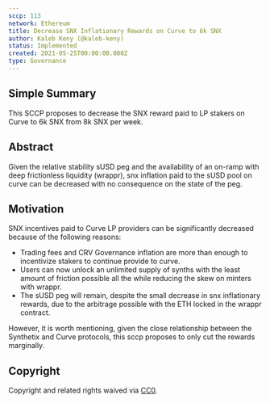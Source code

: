 ```yaml
---
sccp: 113
network: Ethereum
title: Decrease SNX Inflationary Rewards on Curve to 6k SNX
author: Kaleb Keny (@kaleb-keny)
status: Implemented
created: 2021-05-25T00:00:00.000Z
type: Governance
---
```


<!--You can leave these HTML comments in your merged SCCP and delete the visible duplicate text guides, they will not appear and may be helpful to refer to if you edit it again. This is the suggested template for new SCCPs. Note that an SCCP number will be assigned by an editor. When opening a pull request to submit your SCCP, please use an abbreviated title in the filename, `sccp-draft_title_abbrev.md`. The title should be 44 characters or less.-->

## Simple Summary

<!--"If you can't explain it simply, you don't understand it well enough." Provide a simplified and layman-accessible explanation of the SCCP.-->

This SCCP proposes to decrease the SNX reward paid to LP stakers on Curve to 6k SNX from 8k SNX per week.

## Abstract

<!--A short (~200 word) description of the variable change proposed.-->

Given the relative stability sUSD peg and the availability of an on-ramp with deep frictionless liquidity (wrappr), snx inflation paid to the sUSD pool on curve can be decreased with no consequence on the state of the peg.

## Motivation

<!--The motivation is critical for SCCPs that want to update variables within Synthetix. It should clearly explain why the existing variable is not incentive aligned. SCCP submissions without sufficient motivation may be rejected outright.-->

SNX incentives paid to Curve LP providers can be significantly decreased because of the following reasons:

- Trading fees and CRV Governance inflation are more than enough to incentivize stakers to continue provide to curve.
- Users can now unlock an unlimited supply of synths with the least amount of friction possible all the while reducing the skew on minters with wrappr.
- The sUSD peg will remain, despite the small decrease in snx inflationary rewards, due to the arbitrage possible with the ETH locked in the wrappr contract.

However, it is worth mentioning, given the close relationship between the Synthetix and Curve protocols, this sccp proposes to only cut the rewards marginally.

## Copyright

Copyright and related rights waived via [CC0](https://creativecommons.org/publicdomain/zero/1.0/).
